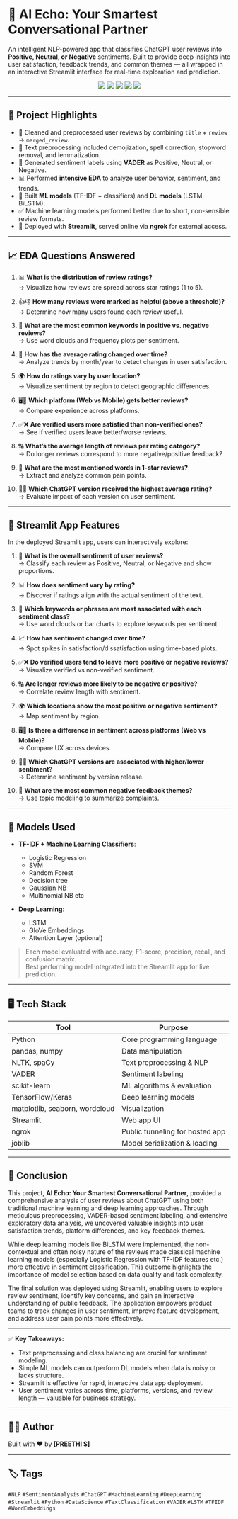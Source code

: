 # 🤖 AI Echo: Your Smartest Conversational Partner

An intelligent NLP-powered app that classifies ChatGPT user reviews into **Positive, Neutral, or Negative** sentiments. Built to provide deep insights into user satisfaction, feedback trends, and common themes — all wrapped in an interactive Streamlit interface for real-time exploration and prediction.

<p align="center">
  <img src="https://img.shields.io/badge/Python-✓-blue" />
  <img src="https://img.shields.io/badge/NLP-✓-purple" />
  <img src="https://img.shields.io/badge/Streamlit-✓-red" />
  <img src="https://img.shields.io/badge/Machine_Learning-✓-brightgreen" />
  <img src="https://img.shields.io/badge/Deep_Learning-✓-brightgreen" />
</p>

---

## 📌 Project Highlights

- 🧹 Cleaned and preprocessed user reviews by combining `title` + `review` → `merged_review`.
- 🧼 Text preprocessing included demojization, spell correction, stopword removal, and lemmatization.
- 🧠 Generated sentiment labels using **VADER** as Positive, Neutral, or Negative.
- 📊 Performed **intensive EDA** to analyze user behavior, sentiment, and trends.
- 🤖 Built **ML models** (TF-IDF + classifiers) and **DL models** (LSTM, BiLSTM).
- ✅ Machine learning models performed better due to short, non-sensible review formats.
- 🚀 Deployed with **Streamlit**, served online via **ngrok** for external access.

---

## 📈 EDA Questions Answered

1. 📊 **What is the distribution of review ratings?**  
   → Visualize how reviews are spread across star ratings (1 to 5).

2. 👍👎 **How many reviews were marked as helpful (above a threshold)?**  
   → Determine how many users found each review useful.

3. 🧭 **What are the most common keywords in positive vs. negative reviews?**  
   → Use word clouds and frequency plots per sentiment.

4. 📆 **How has the average rating changed over time?**  
   → Analyze trends by month/year to detect changes in user satisfaction.

5. 🌍 **How do ratings vary by user location?**  
   → Visualize sentiment by region to detect geographic differences.

6. 🖥️📱 **Which platform (Web vs Mobile) gets better reviews?**  
   → Compare experience across platforms.

7. ✅❌ **Are verified users more satisfied than non-verified ones?**  
   → See if verified users leave better/worse reviews.

8. 🔠 **What’s the average length of reviews per rating category?**  
   → Do longer reviews correspond to more negative/positive feedback?

9. 💬 **What are the most mentioned words in 1-star reviews?**  
   → Extract and analyze common pain points.

10. 🧪📱 **Which ChatGPT version received the highest average rating?**  
    → Evaluate impact of each version on user sentiment.

---

## 💬 Streamlit App Features

In the deployed Streamlit app, users can interactively explore:

1. 🤔 **What is the overall sentiment of user reviews?**  
   → Classify each review as Positive, Neutral, or Negative and show proportions.

2. 📊 **How does sentiment vary by rating?**  
   → Discover if ratings align with the actual sentiment of the text.

3. 🧠 **Which keywords or phrases are most associated with each sentiment class?**  
   → Use word clouds or bar charts to explore keywords per sentiment.

4. 📈 **How has sentiment changed over time?**  
   → Spot spikes in satisfaction/dissatisfaction using time-based plots.

5. ✅❌ **Do verified users tend to leave more positive or negative reviews?**  
   → Visualize verified vs non-verified sentiment.

6. 🔠 **Are longer reviews more likely to be negative or positive?**  
   → Correlate review length with sentiment.

7. 🌍 **Which locations show the most positive or negative sentiment?**  
   → Map sentiment by region.

8. 🖥️📱 **Is there a difference in sentiment across platforms (Web vs Mobile)?**  
   → Compare UX across devices.

9. 🧪📱 **Which ChatGPT versions are associated with higher/lower sentiment?**  
   → Determine sentiment by version release.

10. 🚫 **What are the most common negative feedback themes?**  
    → Use topic modeling to summarize complaints.

---

## 🧠 Models Used

- **TF-IDF + Machine Learning Classifiers**:
  - Logistic Regression
  - SVM
  - Random Forest
  - Decision tree
  - Gaussian NB
  - Multinomial NB etc

- **Deep Learning**:
  - LSTM
  - GloVe Embeddings
  - Attention Layer (optional)
    
> Each model evaluated with accuracy, F1-score, precision, recall, and confusion matrix.  
> Best performing model integrated into the Streamlit app for live prediction.

---

## 🖥️ Tech Stack

| Tool             | Purpose                             |
|------------------|-----------------------------------|
| Python           | Core programming language          |
| pandas, numpy    | Data manipulation                  |
| NLTK, spaCy      | Text preprocessing & NLP           |
| VADER            | Sentiment labeling                 |
| scikit-learn     | ML algorithms & evaluation          |
| TensorFlow/Keras | Deep learning models                |
| matplotlib, seaborn, wordcloud | Visualization            |
| Streamlit        | Web app UI                        |
| ngrok            | Public tunneling for hosted app    |
| joblib           | Model serialization & loading     |

---
## 🧾 Conclusion

This project, **AI Echo: Your Smartest Conversational Partner**, provided a comprehensive analysis of user reviews about ChatGPT using both traditional machine learning and deep learning approaches. Through meticulous preprocessing, VADER-based sentiment labeling, and extensive exploratory data analysis, we uncovered valuable insights into user satisfaction trends, platform differences, and key feedback themes.

While deep learning models like BiLSTM were implemented, the non-contextual and often noisy nature of the reviews made classical machine learning models (especially Logistic Regression with TF-IDF features etc.) more effective in sentiment classification. This outcome highlights the importance of model selection based on data quality and task complexity.

The final solution was deployed using Streamlit, enabling users to explore review sentiment, identify key concerns, and gain an interactive understanding of public feedback. The application empowers product teams to track changes in user sentiment, improve feature development, and address user pain points more effectively.

---

✅ **Key Takeaways:**
- Text preprocessing and class balancing are crucial for sentiment modeling.
- Simple ML models can outperform DL models when data is noisy or lacks structure.
- Streamlit is effective for rapid, interactive data app deployment.
- User sentiment varies across time, platforms, versions, and review length — valuable for business strategy.

---

## 🧑‍💻 Author

Built with ❤️ by **[PREETHI S]**

---

## 🏷️ Tags

`#NLP` `#SentimentAnalysis` `#ChatGPT` `#MachineLearning` `#DeepLearning` `#Streamlit` `#Python` `#DataScience` `#TextClassification` `#VADER` `#LSTM` `#TFIDF` `#WordEmbeddings`
